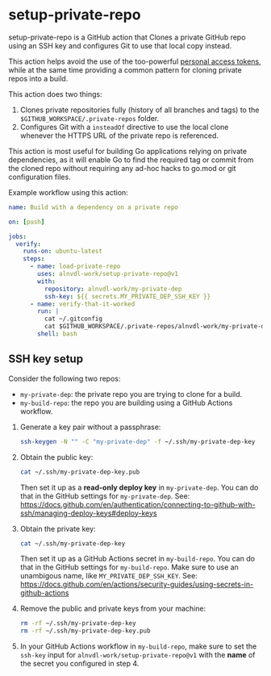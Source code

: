 # setup-private-repo

setup-private-repo is a GitHub action that Clones a private GitHub repo using
an SSH key and configures Git to use that local copy instead.

This action helps avoid the use of the too-powerful
[personal access tokens](https://docs.github.com/en/authentication/keeping-your-account-and-data-secure/managing-your-personal-access-tokens),
while at the same time providing a common pattern for cloning private repos
into a build.

This action does two things:
1. Clones private repositories fully (history of all branches and tags) to the
   `$GITHUB_WORKSPACE/.private-repos` folder.
2. Configures Git with a `insteadOf` directive to use the local clone whenever
   the HTTPS URL of the private repo is referenced.

This action is most useful for building Go applications relying on private
dependencies, as it will enable Go to find the required tag or commit from the
cloned repo without requiring any ad-hoc hacks to go.mod or git configuration
files.

Example workflow using this action:
```yaml
name: Build with a dependency on a private repo

on: [push]

jobs:
  verify:
    runs-on: ubuntu-latest
    steps:
      - name: load-private-repo
        uses: alnvdl-work/setup-private-repo@v1
        with:
          repository: alnvdl-work/my-private-dep
          ssh-key: ${{ secrets.MY_PRIVATE_DEP_SSH_KEY }}
      - name: verify-that-it-worked
        run: |
          cat ~/.gitconfig
          cat $GITHUB_WORKSPACE/.private-repos/alnvdl-work/my-private-dep/LICENSE
        shell: bash
```

## SSH key setup

Consider the following two repos:
- `my-private-dep`: the private repo you are trying to clone for a build.
- `my-build-repo`: the repo you are building using a GitHub Actions workflow.

1. Generate a key pair without a passphrase:
   ```sh
   ssh-keygen -N "" -C "my-private-dep" -f ~/.ssh/my-private-dep-key
   ```

2. Obtain the public key:
   ```sh
   cat ~/.ssh/my-private-dep-key.pub
   ```

   Then set it up as a **read-only deploy key** in `my-private-dep`. You can do
   that in the GitHub settings for `my-private-dep`. See:
   https://docs.github.com/en/authentication/connecting-to-github-with-ssh/managing-deploy-keys#deploy-keys

3. Obtain the private key:
   ```sh
   cat ~/.ssh/my-private-dep-key
   ```
   Then set it up as a GitHub Actions secret in `my-build-repo`. You can do
   that in the GitHub settings for `my-build-repo`. Make sure to use an
   unambigous name, like `MY_PRIVATE_DEP_SSH_KEY`. See:
   https://docs.github.com/en/actions/security-guides/using-secrets-in-github-actions

4. Remove the public and private keys from your machine:
   ```sh
   rm -rf ~/.ssh/my-private-dep-key
   rm -rf ~/.ssh/my-private-dep-key.pub
   ```

5. In your GitHub Actions workflow in `my-build-repo`, make sure to set the
   `ssh-key` input for `alnvdl-work/setup-private-repo@v1` with the **name** of
   the secret you configured in step 4.
